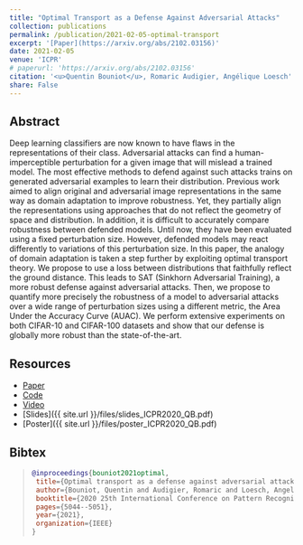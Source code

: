 ```yaml
---
title: "Optimal Transport as a Defense Against Adversarial Attacks"
collection: publications
permalink: /publication/2021-02-05-optimal-transport
excerpt: '[Paper](https://arxiv.org/abs/2102.03156)'
date: 2021-02-05
venue: 'ICPR'
# paperurl: 'https://arxiv.org/abs/2102.03156'
citation: '<u>Quentin Bouniot</u>, Romaric Audigier, Angélique Loesch'
share: False
---
```


## Abstract

Deep learning classifiers are now known to have flaws in the representations of their class. Adversarial attacks can find a human-imperceptible perturbation for a given image that will mislead a trained model. The most effective methods to defend against such attacks trains on generated adversarial examples to learn their distribution. Previous work aimed to align original and adversarial image representations in the same way as domain adaptation to improve robustness. Yet, they partially align the representations using approaches that do not reflect the geometry of space and distribution. In addition, it is difficult to accurately compare robustness between defended models. Until now, they have been evaluated using a fixed perturbation size. However, defended models may react differently to variations of this perturbation size. In this paper, the analogy of domain adaptation is taken a step further by exploiting optimal transport theory. We propose to use a loss between distributions that faithfully reflect the ground distance. This leads to SAT (Sinkhorn Adversarial Training), a more robust defense against adversarial attacks. Then, we propose to quantify more precisely the robustness of a model to adversarial attacks over a wide range of perturbation sizes using a different metric, the Area Under the Accuracy Curve (AUAC). We perform extensive experiments on both CIFAR-10 and CIFAR-100 datasets and show that our defense is globally more robust than the state-of-the-art.

## Resources

- [Paper](https://arxiv.org/abs/2102.03156)
- [Code](https://github.com/CEA-LIST/adv-sat?tab=readme-ov-file)
- [Video](https://crossminds.ai/video/optimal-transport-as-a-defense-against-adversarial-attacks-6035a52dc390863d8e9c1b1f/)
- [Slides]({{ site.url }}/files/slides_ICPR2020_QB.pdf)
- [Poster]({{ site.url }}/files/poster_ICPR2020_QB.pdf)

<!-- >**For attribution in academic contexts, please cite this work as**
>
>"Optimal transport as a defense against adversarial attacks."
 **Quentin Bouniot**, Romaric Audigier, Angelique Loesch. *2020 25th International Conference on Pattern Recognition (ICPR).* IEEE, 2021. -->
## Bibtex

>```BibTex
>@inproceedings{bouniot2021optimal,
>  title={Optimal transport as a defense against adversarial attacks},
>  author={Bouniot, Quentin and Audigier, Romaric and Loesch, Angelique},
>  booktitle={2020 25th International Conference on Pattern Recognition (ICPR)},
>  pages={5044--5051},
>  year={2021},
>  organization={IEEE}
>}
>```